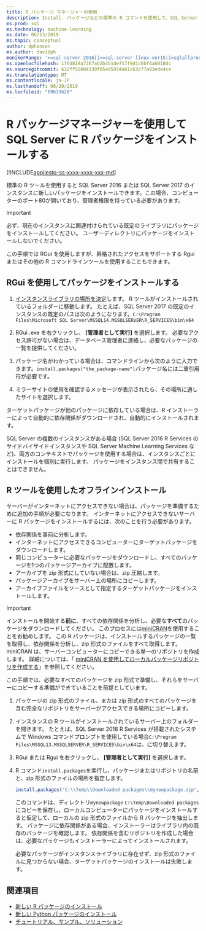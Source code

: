 ```yaml
---
title: R パッケージ マネージャーの使用
description: Install. パッケージなどの標準の R コマンドを使用して、SQL Server 2016 R Services または SQL Server Machine Learning Services (データベース内) に新しい R パッケージを追加します。
ms.prod: sql
ms.technology: machine-learning
ms.date: 06/13/2019
ms.topic: conceptual
author: dphansen
ms.author: davidph
monikerRange: '>=sql-server-2016||>=sql-server-linux-ver15||=sqlallproducts-allversions'
ms.openlocfilehash: 1f6d828a7267ab2b4b1def17f9d1c6bf4a6018dc
ms.sourcegitcommit: 632ff55084339f054d5934a81c63c77a93ede4ce
ms.translationtype: MT
ms.contentlocale: ja-JP
ms.lasthandoff: 08/20/2019
ms.locfileid: "69633620"
---
```

# <a name="use-r-package-managers-to-install-r-packages-on-sql-server"></a>R パッケージマネージャーを使用して SQL Server に R パッケージをインストールする
[!INCLUDE[appliesto-ss-xxxx-xxxx-xxx-md](../../includes/appliesto-ss-xxxx-xxxx-xxx-md.md)]

標準の R ツールを使用すると SQL Server 2016 または SQL Server 2017 のインスタンスに新しいパッケージをインストールできます。この場合、コンピューターのポート80が開いており、管理者権限を持っている必要があります。

> [!IMPORTANT] 
> 必ず、現在のインスタンスに関連付けられている既定のライブラリにパッケージをインストールしてください。 ユーザーディレクトリにパッケージをインストールしないでください。

この手順では RGui を使用しますが、昇格されたアクセスをサポートする Rgui またはその他の R コマンドラインツールを使用することもできます。

## <a name="install-a-package-using-rgui"></a>RGui を使用してパッケージをインストールする

1. [インスタンスライブラリの場所を決定](../package-management/r-package-information.md)します。 R ツールがインストールされているフォルダーに移動します。 たとえば、SQL Server 2017 の既定のインスタンスの既定のパスは次のようになります。`C:\Program Files\Microsoft SQL Server\MSSQL14.MSSQLSERVER\R_SERVICES\bin\x64`

1. RGui .exe を右クリックし、 **[管理者として実行]** を選択します。 必要なアクセス許可がない場合は、データベース管理者に連絡し、必要なパッケージの一覧を提供してください。

1. パッケージ名がわかっている場合は、コマンドラインから次のように入力できます。`install.packages("the_package-name")`パッケージ名には二重引用符が必要です。

1. ミラーサイトの使用を確認するメッセージが表示されたら、その場所に適したサイトを選択します。

ターゲットパッケージが他のパッケージに依存している場合は、R インストーラーによって自動的に依存関係がダウンロードされ、自動的にインストールされます。

SQL Server の複数のインスタンスがある場合 (SQL Server 2016 R Services のサイドバイサイドインスタンスや SQL Server Machine Learning Services など)、両方のコンテキストでパッケージを使用する場合は、インスタンスごとにインストールを個別に実行します。 パッケージをインスタンス間で共有することはできません。

## <a name = "bkmk_offlineInstall"></a>R ツールを使用したオフラインインストール

サーバーがインターネットにアクセスできない場合は、パッケージを準備するために追加の手順が必要になります。 インターネットにアクセスできないサーバーに R パッケージをインストールするには、次のことを行う必要があります。

+ 依存関係を事前に分析します。
+ インターネットにアクセスできるコンピューターにターゲットパッケージをダウンロードします。
+ 同じコンピューターに必要なパッケージをダウンロードし、すべてのパッケージを1つのパッケージアーカイブに配置します。
+ アーカイブを zip 形式にしていない場合は、zip 圧縮します。
+ パッケージアーカイブをサーバー上の場所にコピーします。
+ アーカイブファイルをソースとして指定するターゲットパッケージをインストールします。

> [!IMPORTANT] 
>  インストールを開始する**前に**、すべての依存関係を分析し、必要な**すべて**のパッケージをダウンロードしてください。 このプロセスには[miniCRAN](https://mran.microsoft.com/package/miniCRAN)を使用することをお勧めします。 この R パッケージは、インストールするパッケージの一覧を取得し、依存関係を分析し、zip 形式のファイルをすべて取得します。 miniCRAN は、サーバーコンピューターにコピーできる単一のリポジトリを作成します。 詳細については、「 [miniCRAN を使用してローカルパッケージリポジトリを作成する](create-a-local-package-repository-using-minicran.md)」を参照してください。

この手順では、必要なすべてのパッケージを zip 形式で準備し、それらをサーバーにコピーする準備ができていることを前提としています。

1. パッケージの zip 形式のファイル、または zip 形式のすべてのパッケージを含む完全なリポジトリをサーバーがアクセスできる場所にコピーします。

2. インスタンスの R ツールがインストールされているサーバー上のフォルダーを開きます。 たとえば、SQL Server 2016 R Services が搭載されたシステムで Windows コマンドプロンプトを使用している場合`C:\Program Files\MSSQL13.MSSQLSERVER\R_SERVICES\bin\x64`は、に切り替えます。

3. RGui または Rgui を右クリックし、 **[管理者として実行]** を選択します。

4. R コマンド`install.packages`を実行し、パッケージまたはリポジトリの名前と、zip 形式のファイルの場所を指定します。

    ```R
    install.packages("C:\\Temp\\Downloaded packages\\mynewpackage.zip", repos=NULL)
    ```

    このコマンドは、ディレクトリ`mynewpackage` `C:\Temp\Downloaded packages`にコピーを保存し、ローカルコンピューターにパッケージをインストールすると仮定して、ローカルの zip 形式のファイルから R パッケージを抽出します。 パッケージに依存関係がある場合、インストーラーはライブラリ内の既存のパッケージを確認します。 依存関係を含むリポジトリを作成した場合は、必要なパッケージもインストーラーによってインストールされます。

    必要なパッケージがインスタンスライブラリに存在せず、zip 形式のファイルに見つからない場合、ターゲットパッケージのインストールは失敗します。

## <a name="see-also"></a>関連項目

+ [新しい R パッケージのインストール](install-additional-r-packages-on-sql-server.md)
+ [新しい Python パッケージのインストール](../python/install-additional-python-packages-on-sql-server.md)
+ [チュートリアル、サンプル、ソリューション](../tutorials/machine-learning-services-tutorials.md)
